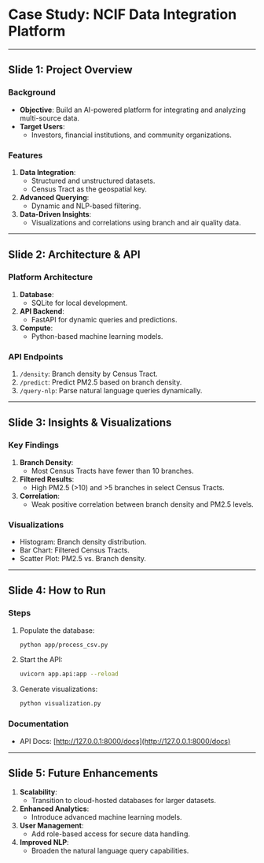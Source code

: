 # **Case Study: NCIF Data Integration Platform**

---

## **Slide 1: Project Overview**
### **Background**
- **Objective**: Build an AI-powered platform for integrating and analyzing multi-source data.
- **Target Users**:
  - Investors, financial institutions, and community organizations.

### **Features**
1. **Data Integration**:
   - Structured and unstructured datasets.
   - Census Tract as the geospatial key.
2. **Advanced Querying**:
   - Dynamic and NLP-based filtering.
3. **Data-Driven Insights**:
   - Visualizations and correlations using branch and air quality data.

---

## **Slide 2: Architecture & API**
### **Platform Architecture**
1. **Database**:
   - SQLite for local development.
2. **API Backend**:
   - FastAPI for dynamic queries and predictions.
3. **Compute**:
   - Python-based machine learning models.

### **API Endpoints**
1. `/density`: Branch density by Census Tract.
2. `/predict`: Predict PM2.5 based on branch density.
3. `/query-nlp`: Parse natural language queries dynamically.

---

## **Slide 3: Insights & Visualizations**
### **Key Findings**
1. **Branch Density**:
   - Most Census Tracts have fewer than 10 branches.
2. **Filtered Results**:
   - High PM2.5 (>10) and >5 branches in select Census Tracts.
3. **Correlation**:
   - Weak positive correlation between branch density and PM2.5 levels.

### **Visualizations**
- Histogram: Branch density distribution.
- Bar Chart: Filtered Census Tracts.
- Scatter Plot: PM2.5 vs. Branch density.

---

## **Slide 4: How to Run**
### **Steps**
1. Populate the database:
   ```bash
   python app/process_csv.py
   ```
2. Start the API:
   ```bash
   uvicorn app.api:app --reload
   ```
3. Generate visualizations:
   ```bash
   python visualization.py
   ```

### **Documentation**
- API Docs: [http://127.0.0.1:8000/docs](http://127.0.0.1:8000/docs)

---

## **Slide 5: Future Enhancements**
1. **Scalability**:
   - Transition to cloud-hosted databases for larger datasets.
2. **Enhanced Analytics**:
   - Introduce advanced machine learning models.
3. **User Management**:
   - Add role-based access for secure data handling.
4. **Improved NLP**:
   - Broaden the natural language query capabilities.
